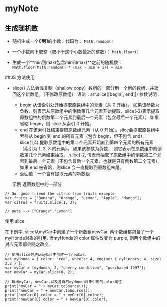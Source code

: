 # myNote

## 生成随机数
- 随机生成一个**0到1**的小数，代码为：
`Math.random()`

- 一个小数向下取整（取小于这个小数最近的整数）：
`Math.floor()`

- 生成一个**min到max(包含min和max)**之前的随机数：
`Math.floor(Math.random() * (max - min + 1)) + min`

##JS 方法使用
- slice() 方法会浅复制（shallow copy）数组的一部分到一个新的数组，并返回这个新数组。（不修改原数组）
  语法：arr.slice([begin[, end]])
  参数说明：
  - begin
    从该索引处开始提取原数组中的元素（从 0 开始）。
    如果该参数为负数，则表示从原数组中的倒数第几个元素开始提取，slice(-2)表示提取原数组中的倒数第二个元素到最后一个元素（包含最后一个元素）。
    如果省略 begin，则 slice 从索引 0 开始。
  - end
    在该索引处结束提取原数组元素（从 0 开始）。slice会提取原数组中索引从 begin 到 end 的所有元素（包含 begin，但不包含 end）。
    slice(1,4) 提取原数组中的第二个元素开始直到第四个元素的所有元素 （索引为 1, 2, 3 的元素）。
    如果该参数为负数， 则它表示在原数组中的倒数第几个元素结束抽取。 slice(-2,-1)表示抽取了原数组中的倒数第二个元素到最后一个元素（不包含最后一个元素，也就是只有倒数第二个元素）。
    如果 end 被省略，则slice 会一直提取到原数组末尾。
  - 返回值：一个含有提取元素的新数组
  
  示例
  返回数组中的一部分
```
// Our good friend the citrus from fruits example
var fruits = ["Banana", "Orange", "Lemon", "Apple", "Mango"];
var citrus = fruits.slice(1, 3);

// puts --> ["Orange","Lemon"]
```
使用 slice

在下例中, slice从myCar中创建了一个新数组newCar. 两个数组都包含了一个myHonda对象的引用. 当myHonda的 color 属性改变为 purple, 则两个数组中的对应元素都会随之改变.
```
// 使用slice方法从myCar中创建一个newCar.
var myHonda = { color: "red", wheels: 4, engine: { cylinders: 4, size: 2.2 } };
var myCar = [myHonda, 2, "cherry condition", "purchased 1997"];
var newCar = myCar.slice(0, 2);

// 输出myCar, newCar,以及各自的myHonda对象引用的color属性.
print("myCar = " + myCar.toSource());
print("newCar = " + newCar.toSource());
print("myCar[0].color = " + myCar[0].color);
print("newCar[0].color = " + newCar[0].color);
```


       

